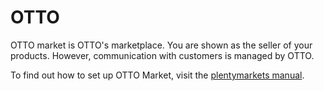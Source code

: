 # OTTO

<div class="container-toc"></div>

OTTO market is OTTO's marketplace. You are shown as the seller of your products. However, communication with customers is managed by OTTO.

<div class="alert alert-info" role="alert">
  To find out how to set up OTTO Market, visit the <a href="https://knowledge.plentymarkets.com/en/markets/otto/otto-market" target="_blank">plentymarkets manual</a>.
</div>
